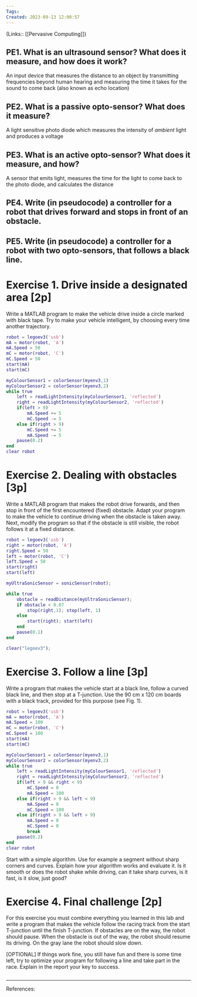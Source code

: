 ```yaml
---
Tags: 
Created: 2023-09-13 12:00:57
---
```

(Links:: [[Pervasive Computing]])
## PE1. What is an ultrasound sensor? What does it measure, and how does it work?  
An input device that measures the distance to an object by transmitting frequencies beyond human hearing and measuring the time it takes for the sound to come back (also known as echo location)
## PE2. What is a passive opto‐sensor? What does it measure?
A light sensitive photo diode which measures the intensity of *ambient* light and produces a voltage
## PE3. What is an active opto‐sensor? What does it measure, and how?  
A sensor that emits light, measures the time for the light to come back to the photo diode, and calculates the distance
## PE4. Write (in pseudocode) a controller for a robot that drives forward and stops in front of an obstacle. 
## PE5. Write (in pseudocode) a controller for a robot with two opto‐sensors, that follows a black line.

# Exercise 1. Drive inside a designated area [2p]

Write a MATLAB program to make the vehicle drive inside a circle marked with black tape. Try to make your vehicle intelligent, by choosing every time another trajectory.

```matlab
robot = legoev3('usb')
mA = motor(robot, 'A')
mA.Speed = 50
mC = motor(robot, 'C')
mC.Speed = 50
start(mA)
start(mC)

myColourSensor1 = colorSensor(myenv3,1)
myColourSensor2 = colorSensor(myenv3,2)
while true
	left = readLightIntensity(myColourSensor1, 'reflected')
	right = readLightIntensity(myColourSensor2, 'reflected')
	if(left > 9)
		mA.Speed += 5
		mC.Speed -= 5
	else if(right > 9)
		mC.Speed += 5
		mA.Speed -= 5
	pause(0.2)
end
clear robot
```

# Exercise 2. Dealing with obstacles [3p]

Write a MATLAB program that makes the robot drive forwards, and then stop in front of the first encountered (fixed) obstacle. Adapt your program to make the vehicle to continue driving when the obstacle is taken away. Next, modify the program so that if the obstacle is still visible, the robot follows it at a fixed distance.

```matlab
robot = legoev3('usb')
right = motor(robot, 'A')
right.Speed = 50
left = motor(robot, 'C')
left.Speed = 50
start(right)
start(left)

myUltraSonicSensor = sonicSensor(robot);

while true
    obstacle = readDistance(myUltraSonicSensor);
    if obstacle < 0.07
        stop(right,1); stop(left, 1)
    else
        start(right); start(left)
    end
    pause(0.1)
end

clear("legoev3");
```

# Exercise 3. Follow a line [3p]

Write a program that makes the vehicle start at a black line, follow a curved black line, and then stop at a T-junction. Use the 90 cm x 120 cm boards with a black track, provided for this purpose (see Fig. 1).

```matlab
robot = legoev3('usb')
mA = motor(robot, 'A')
mA.Speed = 100
mC = motor(robot, 'C')
mC.Speed = 100
start(mA)
start(mC)

myColourSensor1 = colorSensor(myenv3,1)
myColourSensor2 = colorSensor(myenv3,2)
while true
	left = readLightIntensity(myColourSensor1, 'reflected')
	right = readLightIntensity(myColourSensor2, 'reflected')
	if(left > 9 && right < 9)
		mC.Speed = 0
		mA.Speed = 100
	else if(right > 9 && left < 9)
		mA.Speed = 0
		mC.Speed = 100
	else if(right > 9 && left > 9)
		mA.Speed = 0
		mC.Speed = 0
		break
	pause(0.2)
end
clear robot
```

Start with a simple algorithm. Use for example a segment without sharp corners and curves. Explain how your algorithm works and evaluate it. Is it smooth or does the robot shake while driving, can it take sharp curves, is it fast, is it slow, just good?

# Exercise 4. Final challenge [2p]

For this exercise you must combine everything you learned in this lab and write a program that makes the vehicle follow the racing track from the start T-junction until the finish T-junction. If obstacles are on the way, the robot should pause. When the obstacle is out of the way, the robot should resume its driving. On the gray lane the robot should slow down.

[OPTIONAL] If things work fine, you still have fun and there is some time left, try to optimize your program for following a line and take part in the race. Explain in the report your key to success.

```matlab
```

---
References: